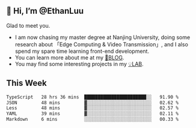 ## 👋 Hi, I’m @EthanLuu

Glad to meet you.

- I am now chasing my master degree at Nanjing University, doing some research about 「Edge Computing & Video Transmission」, and I also spend my spare time learning front-end development.
- You can learn more about me at my [📝BLOG](https://blog.ethanloo.cn).
- You may find some interesting projects in my [💡LAB](https://lab.ethanloo.cn).

## This Week
<!--START_SECTION:waka-->

```txt
TypeScript   28 hrs 36 mins  ███████████████████████░░   91.90 %
JSON         48 mins         ▓░░░░░░░░░░░░░░░░░░░░░░░░   02.62 %
Less         48 mins         ▓░░░░░░░░░░░░░░░░░░░░░░░░   02.57 %
YAML         39 mins         ▓░░░░░░░░░░░░░░░░░░░░░░░░   02.11 %
Markdown     6 mins          ░░░░░░░░░░░░░░░░░░░░░░░░░   00.33 %
```

<!--END_SECTION:waka-->
